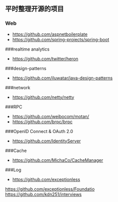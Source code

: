 ## 平时整理开源的项目
### Web
* https://github.com/aspnetboilerplate
* https://github.com/spring-projects/spring-boot

###realtime analytics
*  https://github.com/twitter/heron

###design-patterns
* https://github.com/iluwatar/java-design-patterns

###network
* https://github.com/netty/netty

###RPC
* https://github.com/weibocom/motan/
* https://github.com/brpc/brpc

###OpenID Connect & OAuth 2.0
* https://github.com/IdentityServer

###Cache
* https://github.com/MichaCo/CacheManager

###Log
* https://github.com/exceptionless



https://github.com/exceptionless/Foundatio
https://github.com/kdn251/interviews








